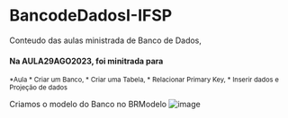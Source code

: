 # BancodeDadosI-IFSP
Conteudo das aulas ministrada de Banco de Dados, 


#### Na AULA29AGO2023, foi minitrada para

<sub>
*Aula
* Criar um Banco, 
* Criar uma Tabela, 
* Relacionar Primary Key, 
* Inserir dados e Projeção de dados 
</sub> 

Criamos o modelo do Banco no BRModelo
![image](https://github.com/GabrielAlvesGit/BancodeDadosI-IFSP/assets/102634725/d3ab198a-bfc3-4d1f-a52f-218289b12716)



